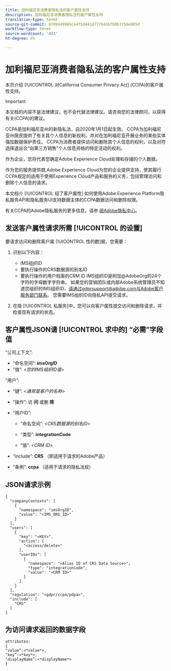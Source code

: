 ```yaml
---
title: 加利福尼亚消费者隐私法的客户属性支持
description: 加利福尼亚消费者隐私法的客户属性支持
translation-type: tm+mt
source-git-commit: 8709449909ce4fbd441d77fb4bbfb0b7758e805d
workflow-type: tm+mt
source-wordcount: '433'
ht-degree: 4%

---
```



# 加利福尼亚消费者隐私法的客户属性支持

本页介绍 [!UICONTROL 对California Consumer Privacy Act] (CCPA)的客户属性支持。

>[!IMPORTANT]
>
>本文档的内容不是法律建议，也不会代替法律建议。请咨询您的法律顾问，以获得有关(CCPA)的建议。

CCPA是加利福尼亚州的新隐私法，自2020年1月1日起生效。 CCPA为加利福尼亚州居民提供了有关其个人信息的新权利，并对在加利福尼亚开展业务的某些实体强加数据保护责任。 CCPA为消费者提供访问和删除其个人信息的权利，以及对符选择退出合“向第三方销售”个人信息资格的特定活动的权利。

作为企业，您将代表您确定Adobe Experience Cloud处理和存储的个人数据。

作为您的服务提供商,Adobe Experience Cloud为您的企业提供支持，使其履行CCPA规定的适用于使用Experience Cloud产品和服务的义务，包括管理访问和删除个人信息的请求。

本文档介 [!UICONTROL 绍了客户属性] 如何使用Adobe Experience Platform隐私服务API和隐私服务UI支持数据主体的CCPA数据访问和删除权限。

有关CCPA的Adobe隐私服务的更多信息，请参 [阅Adobe隐私中心](https://www.adobe.com/privacy/ccpa.html)。

## 发送客户属性请求所需 [!UICONTROL 的设置]

要请求访问和删除客户属 [!UICONTROL 性的数]据，您需要：

1. 识别以下内容：

   * IMS组织ID
   * 要执行操作的CRS数据源的别名ID
   * 要执行操作的用户档案的CRM ID
   IMS组织ID是附加@AdobeOrg的24个字符的字母数字字符串。 如果您的营销团队或内部Adobe系统管理员不知道您组织的IMS组织ID，请通过gdprsupport@adobe.com与Adobe客户服务部门联系。 您需要IMS组织ID向隐私API提交请求。

1. 在隐 [!UICONTROL 私服务]中，您可以向客户属性提交访问和删除请求，并检查现有请求的状态。

## 客户属性JSON请 [!UICONTROL 求中的] “必需”字段值

“公司上下文”:

* “命名空间”: **imsOrgID**
* “值”: &lt;*您的IMS组织ID值*>

“用户”:

* “键”: &lt;*通常是客户的名称*>

* “操作”: 访 **问** 或删 **除**

* “用户ID”:

   * “命名空间”: &lt;*CRS数据源的别名ID*>

   * “类型”: **integrationCode**

   * “值”: &lt;*CRM ID*>

* “include”: **CRS** （即适用于请求的Adobe产品）

* “条例”: **ccpa** （适用于请求的隐私法规）

## JSON请求示例

```
{
  "companyContexts": [
    {
      "namespace": "imsOrgID",
      "value": "<IMS_ORG_ID>"
    }
  ],
  "users": [
    {
      "key": "<KEY>",
      "action": [
        "<access/delete>"
      ],
      "userIDs": [
        {
          "namespace": "<Alias ID of CRS Data Source>",
          "type": "integrationCode",
          "value": "<CRM ID>"
        }
      ]
    }
  ],
  "regulation": "<gdpr/ccpa/pdpa>",
  "include": [
    "CRS"
  ]
}
```

## 为访问请求返回的数据字段

```
attributes:
{
"value”:<*value*>,
"key”:<*key*>,
"displayName”:<*displayName*>
}
```
